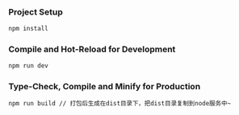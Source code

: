 ### Project Setup

```sh
npm install
```

### Compile and Hot-Reload for Development

```sh
npm run dev
```

### Type-Check, Compile and Minify for Production

```sh
npm run build // 打包后生成在dist目录下，把dist目录复制到node服务中~
```
